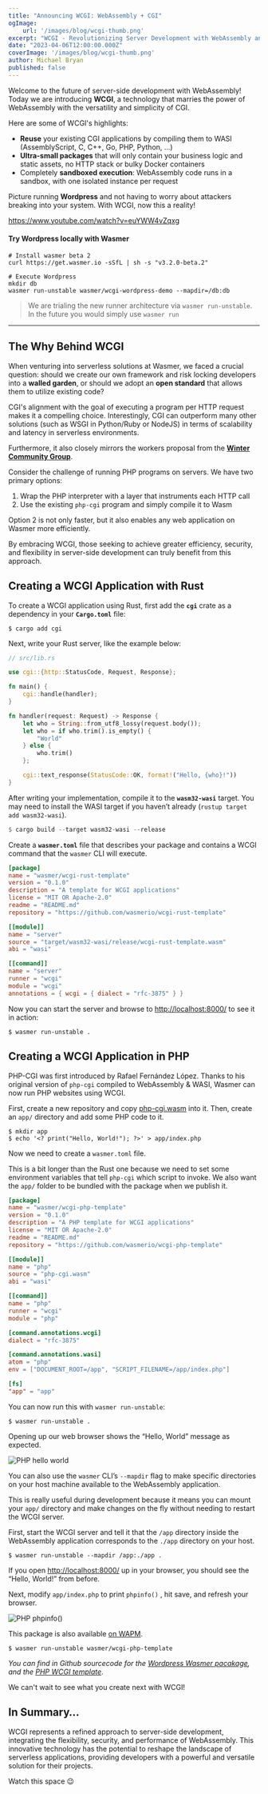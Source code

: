 ```yaml
---
title: "Announcing WCGI: WebAssembly + CGI"
ogImage: 
    url: '/images/blog/wcgi-thumb.png'
excerpt: "WCGI - Revolutionizing Server Development with WebAssembly and CGI"
date: "2023-04-06T12:00:00.000Z"
coverImage: '/images/blog/wcgi-thumb.png'
author: Michael Bryan
published: false
---
```


Welcome to the future of server-side development with WebAssembly!<br />
Today we are introducing **WCGI**, a technology that marries the power of WebAssembly with the
versatility and simplicity of CGI.

Here are some of WCGI's highlights:

- **Reuse** your existing CGI applications by compiling them to WASI
  (AssemblyScript, C, C++, Go, PHP, Python, ...)
- **Ultra-small packages** that will only contain your business logic
  and static assets, no HTTP stack or bulky Docker containers
- Completely **sandboxed execution**: WebAssembly code runs in a sandbox, with one
  isolated instance per request


Picture running **Wordpress** and not having to worry about attackers breaking into
your system. With WCGI, now this a reality!


https://www.youtube.com/watch?v=euYWW4vZqxg

#### Try Wordpress locally with Wasmer

```shell
# Install wasmer beta 2
curl https://get.wasmer.io -sSfL | sh -s "v3.2.0-beta.2"

# Execute Wordpress
mkdir db
wasmer run-unstable wasmer/wcgi-wordpress-demo --mapdir=/db:db
```

> We are trialing the new runner architecture via `wasmer run-unstable`.
  In the future you would simply use `wasmer run`

----

## The Why Behind WCGI

When venturing into serverless solutions at Wasmer, we faced a crucial question:
should we create our own framework and risk locking developers into a **walled
garden**, or should we adopt an **open standard** that allows them to utilize existing
code?

CGI's alignment with the goal of executing a program per HTTP request makes it a
compelling choice. Interestingly, CGI can outperform many other solutions (such as WSGI in Python/Ruby or NodeJS) in terms of scalability and latency in serverless environments.

Furthermore, it also closely mirrors the workers proposal from the **[Winter
Community
Group](https://wintercg.org/)**.

Consider the challenge of running PHP programs on servers. We have two primary
options:

1. Wrap the PHP interpreter with a layer that instruments each HTTP call
2. Use the existing `php-cgi` program and simply compile it to Wasm

Option 2 is not only faster, but it also enables any web application on Wasmer
more efficiently.

By embracing WCGI, those seeking to achieve greater efficiency, security, and flexibility in server-side development can truly benefit from this approach.

## Creating a WCGI Application with Rust

To create a WCGI application using Rust, first add the **`cgi`** crate as a
dependency in your **`Cargo.toml`** file:

```shell
$ cargo add cgi
```

Next, write your Rust server, like the example below:

```rust
// src/lib.rs

use cgi::{http::StatusCode, Request, Response};

fn main() {
    cgi::handle(handler);
}

fn handler(request: Request) -> Response {
    let who = String::from_utf8_lossy(request.body());
    let who = if who.trim().is_empty() {
        "World"
    } else {
        who.trim()
    };

    cgi::text_response(StatusCode::OK, format!("Hello, {who}!"))
}
```

After writing your implementation, compile it to the **`wasm32-wasi`** target.
You may need to install the WASI target if you haven’t already (`rustup target
add wasm32-wasi`).

```rust
$ cargo build --target wasm32-wasi --release
```

Create a **`wasmer.toml`** file that describes your package and contains a WCGI
command that the `wasmer` CLI will execute.

```toml
[package]
name = "wasmer/wcgi-rust-template"
version = "0.1.0"
description = "A template for WCGI applications"
license = "MIT OR Apache-2.0"
readme = "README.md"
repository = "https://github.com/wasmerio/wcgi-rust-template"

[[module]]
name = "server"
source = "target/wasm32-wasi/release/wcgi-rust-template.wasm"
abi = "wasi"

[[command]]
name = "server"
runner = "wcgi"
module = "wcgi"
annotations = { wcgi = { dialect = "rfc-3875" } }
```

Now you can start the server and browse to
[http://localhost:8000/](http://localhost:8000/) to see it in action:

```shell
$ wasmer run-unstable .
```

## Creating a WCGI Application in PHP

PHP-CGI was first introduced by Rafael Fernández López.
Thanks to his original version of `php-cgi` compiled to WebAssembly & WASI,
Wasmer can now run PHP websites using WCGI.

First, create a new repository and copy
[php-cgi.wasm](https://github.com/wasmerio/wcgi-php-template/raw/main/php-cgi.wasm)
into it. Then, create an `app/` directory and add some PHP code to it.

```shell
$ mkdir app
$ echo '<? print("Hello, World!"); ?>' > app/index.php
```

Now we need to create a `wasmer.toml` file.

This is a bit longer than the Rust one because we need to set some environment
variables that tell `php-cgi` which script to invoke. We also want the `app/`
folder to be bundled with the package when we publish it.

```toml
[package]
name = "wasmer/wcgi-php-template"
version = "0.1.0"
description = "A PHP template for WCGI applications"
license = "MIT OR Apache-2.0"
readme = "README.md"
repository = "https://github.com/wasmerio/wcgi-php-template"

[[module]]
name = "php"
source = "php-cgi.wasm"
abi = "wasi"

[[command]]
name = "php"
runner = "wcgi"
module = "php"

[command.annotations.wcgi]
dialect = "rfc-3875"

[command.annotations.wasi]
atom = "php"
env = ["DOCUMENT_ROOT=/app", "SCRIPT_FILENAME=/app/index.php"]

[fs]
"app" = "app"
```

You can now run this with `wasmer run-unstable`:

```shell
$ wasmer run-unstable .
```

Opening up our web browser shows the “Hello, World” message as expected.

![PHP hello world](/images/blog/wcgi-php-hello-world.png)

You can also use the `wasmer` CLI’s `--mapdir` flag to make specific directories
on your host machine available to the WebAssembly application.

This is really useful during development because it means you can mount your
`app/` directory and make changes on the fly without needing to restart the WCGI
server.

First, start the WCGI server and tell it that the `/app` directory inside the
WebAssembly application corresponds to the `./app` directory on your host.

```shell
$ wasmer run-unstable --mapdir /app:./app .
```

If you open [http://localhost:8000/](http://localhost:8000/) up in your browser,
you should see the “Hello, World!” from before.

Next, modify `app/index.php` to print `phpinfo()` , hit save, and refresh your
browser.

![PHP phpinfo()](/images/blog/wcgi-phpinfo.png)

This package is also available [on WAPM](https://wapm.dev/wasmer/wcgi-php-template).

```shell
$ wasmer run-unstable wasmer/wcgi-php-template
```

*You can find in Github sourcecode for the [Wordpress Wasmer pacakage](https://github.com/wasmerio/wcgi-wordpress-demo), and the [PHP WCGI template](https://github.com/wasmerio/wcgi-php-template)*.

We can't wait to see what you create next with WCGI!

## In Summary…

WCGI represents a refined approach to server-side development, integrating the
flexibility, security, and performance of WebAssembly. This innovative
technology has the potential to reshape the landscape of serverless
applications, providing developers with a powerful and versatile solution for
their projects.

Watch this space 😉
